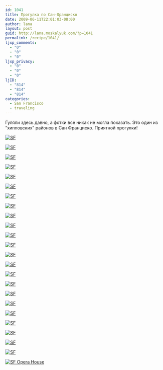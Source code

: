 ```yaml
---
id: 1041
title: Прогулка по Сан-Франциско
date: 2009-06-11T22:01:03-08:00
author: lana
layout: post
guid: http://lana.moskalyuk.com/?p=1041
permalink: /recipe/1041/
ljxp_comments:
  - "0"
  - "0"
  - "0"
ljxp_privacy:
  - "0"
  - "0"
  - "0"
ljID:
  - "814"
  - "814"
  - "814"
categories:
  - San Francisco
  - traveling
---
```

Гуляли здесь давно, а фотки все никак не могла показать. Это один из &#8220;хипповских&#8221; районов в Сан Франциско. Приятной прогулки!

<a class="flickr-image alignnone" title="SF" rel="flickr-mgr" href="http://www.flickr.com/photos/67405678@N00/3615152665/"><img class="flickr-medium" src="http://farm4.static.flickr.com/3379/3615152665_2822ffde8f.jpg" alt="SF" /></a>

<a class="flickr-image alignnone" title="SF" rel="flickr-mgr" href="http://www.flickr.com/photos/67405678@N00/3615973978/"><img class="flickr-medium" src="http://farm4.static.flickr.com/3306/3615973978_b2fc3a2226.jpg" alt="SF" /></a>

<a class="flickr-image alignnone" title="SF" rel="flickr-mgr" href="http://www.flickr.com/photos/67405678@N00/3615154089/"><img class="flickr-medium" src="http://farm4.static.flickr.com/3322/3615154089_67396be7cb.jpg" alt="SF" /></a>

<!--more-->

<a class="flickr-image alignnone" title="SF" rel="flickr-mgr" href="http://www.flickr.com/photos/67405678@N00/3615975310/"><img class="flickr-medium" src="http://farm4.static.flickr.com/3376/3615975310_ebee7f05ae.jpg" alt="SF" /></a>

<a class="flickr-image alignnone" title="SF" rel="flickr-mgr" href="http://www.flickr.com/photos/67405678@N00/3615155847/"><img class="flickr-medium" src="http://farm4.static.flickr.com/3595/3615155847_ec3ef70784.jpg" alt="SF" /></a>

<a class="flickr-image alignnone" title="SF" rel="flickr-mgr" href="http://www.flickr.com/photos/67405678@N00/3615979624/"><img class="flickr-medium" src="http://farm4.static.flickr.com/3339/3615979624_5fc2454e08.jpg" alt="SF" /></a>

<a class="flickr-image alignnone" title="SF" rel="flickr-mgr" href="http://www.flickr.com/photos/67405678@N00/3615980382/"><img class="flickr-medium" src="http://farm3.static.flickr.com/2437/3615980382_e974c0ffc0.jpg" alt="SF" /></a>

<a class="flickr-image alignnone" title="SF" rel="flickr-mgr" href="http://www.flickr.com/photos/67405678@N00/3615161527/"><img class="flickr-medium" src="http://farm4.static.flickr.com/3637/3615161527_8edce00609.jpg" alt="SF" /></a>

<a class="flickr-image alignnone" title="SF" rel="flickr-mgr" href="http://www.flickr.com/photos/67405678@N00/3615985042/"><img class="flickr-medium" src="http://farm4.static.flickr.com/3599/3615985042_91c8b5994b.jpg" alt="SF" /></a>

<a class="flickr-image alignnone" title="SF" rel="flickr-mgr" href="http://www.flickr.com/photos/67405678@N00/3615986086/"><img class="flickr-medium" src="http://farm4.static.flickr.com/3343/3615986086_4dbbff285d.jpg" alt="SF" /></a>

<a class="flickr-image alignnone" title="SF" rel="flickr-mgr" href="http://www.flickr.com/photos/67405678@N00/3615986960/"><img class="flickr-medium" src="http://farm4.static.flickr.com/3344/3615986960_d01cd21c98.jpg" alt="SF" /></a>

<a class="flickr-image alignnone" title="SF" rel="flickr-mgr" href="http://www.flickr.com/photos/67405678@N00/3615167457/"><img class="flickr-medium" src="http://farm3.static.flickr.com/2442/3615167457_ef8df15275.jpg" alt="SF" /></a>

<a class="flickr-image alignnone" title="SF" rel="flickr-mgr" href="http://www.flickr.com/photos/67405678@N00/3615168973/"><img class="flickr-medium" src="http://farm4.static.flickr.com/3560/3615168973_c6f9d58b30.jpg" alt="SF" /></a>

<a class="flickr-image alignnone" title="SF" rel="flickr-mgr" href="http://www.flickr.com/photos/67405678@N00/3615169797/"><img class="flickr-medium" src="http://farm4.static.flickr.com/3607/3615169797_7a9e71cb79.jpg" alt="SF" /></a>

<a class="flickr-image alignnone" title="SF" rel="flickr-mgr" href="http://www.flickr.com/photos/67405678@N00/3615170709/"><img class="flickr-medium" src="http://farm3.static.flickr.com/2474/3615170709_bd3371ba0c.jpg" alt="SF" /></a>

<a class="flickr-image alignnone" title="SF" rel="flickr-mgr" href="http://www.flickr.com/photos/67405678@N00/3615171469/"><img class="flickr-medium" src="http://farm3.static.flickr.com/2437/3615171469_6384afebf8.jpg" alt="SF" /></a>

<a class="flickr-image alignnone" title="SF" rel="flickr-mgr" href="http://www.flickr.com/photos/67405678@N00/3615172037/"><img class="flickr-medium" src="http://farm4.static.flickr.com/3659/3615172037_297e997d4a.jpg" alt="SF" /></a>

<a class="flickr-image alignnone" title="SF" rel="flickr-mgr" href="http://www.flickr.com/photos/67405678@N00/3615173453/"><img class="flickr-medium" src="http://farm4.static.flickr.com/3624/3615173453_eded7e9b3c.jpg" alt="SF" /></a>

<a class="flickr-image alignnone" title="SF" rel="flickr-mgr" href="http://www.flickr.com/photos/67405678@N00/3615174313/"><img class="flickr-medium" src="http://farm4.static.flickr.com/3629/3615174313_784496ea19.jpg" alt="SF" /></a>

<a class="flickr-image alignnone" title="SF" rel="flickr-mgr" href="http://www.flickr.com/photos/67405678@N00/3615174875/"><img class="flickr-medium" src="http://farm4.static.flickr.com/3611/3615174875_054dbbc0c8.jpg" alt="SF" /></a>

<a class="flickr-image alignnone" title="SF" rel="flickr-mgr" href="http://www.flickr.com/photos/67405678@N00/3615995666/"><img class="flickr-medium" src="http://farm4.static.flickr.com/3623/3615995666_b79db9dfb5.jpg" alt="SF" /></a>

<a class="flickr-image alignnone" title="SF" rel="flickr-mgr" href="http://www.flickr.com/photos/67405678@N00/3615996278/"><img class="flickr-medium" src="http://farm4.static.flickr.com/3322/3615996278_e5a02ed480.jpg" alt="SF" /></a>

<a class="flickr-image alignnone" title="SF" rel="flickr-mgr" href="http://www.flickr.com/photos/67405678@N00/3615176825/"><img class="flickr-medium" src="http://farm3.static.flickr.com/2450/3615176825_95a2a9d6f6.jpg" alt="SF" /></a>

<a class="flickr-image alignnone" title="SF Opera House" rel="flickr-mgr" href="http://www.flickr.com/photos/67405678@N00/3615152155/"><img class="flickr-medium" src="http://farm4.static.flickr.com/3352/3615152155_7cc3ff80b8.jpg" alt="SF Opera House" /></a>